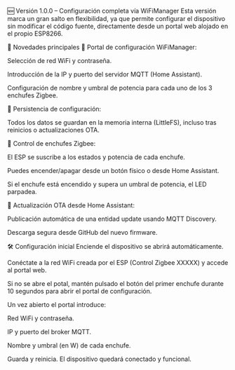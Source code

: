 🆕 Versión 1.0.0 – Configuración completa vía WiFiManager
Esta versión marca un gran salto en flexibilidad, ya que permite configurar el dispositivo sin modificar el código fuente, directamente desde un portal web alojado en el propio ESP8266.

🚀 Novedades principales
🔧 Portal de configuración WiFiManager:

Selección de red WiFi y contraseña.

Introducción de la IP y puerto del servidor MQTT (Home Assistant).

Configuración de nombre y umbral de potencia para cada uno de los 3 enchufes Zigbee.

💾 Persistencia de configuración:

Todos los datos se guardan en la memoria interna (LittleFS), incluso tras reinicios o actualizaciones OTA.

🔌 Control de enchufes Zigbee:

El ESP se suscribe a los estados y potencia de cada enchufe.

Puedes encender/apagar desde un botón físico o desde Home Assistant.

Si el enchufe está encendido y supera un umbral de potencia, el LED parpadea.

📡 Actualización OTA desde Home Assistant:

Publicación automática de una entidad update usando MQTT Discovery.

Descarga segura desde GitHub del nuevo firmware.

🛠 Configuración inicial
Enciende el dispositivo se abrirá automáticamente.

Conéctate a la red WiFi creada por el ESP (Control Zigbee XXXXX) y accede al portal web.

Si no se abre el potal, mantén pulsado el botón del primer enchufe durante 10 segundos para abrir el portal de configuración.

Un vez abierto el portal introduce:

Red WiFi y contraseña.

IP y puerto del broker MQTT.

Nombre y umbral (en W) de cada enchufe.

Guarda y reinicia. El dispositivo quedará conectado y funcional.
